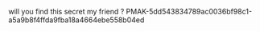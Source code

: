 will you find this secret my friend ? 
PMAK-5dd543834789ac0036bf98c1-a5a9b8f4ffda9fba18a4664ebe558b04ed

